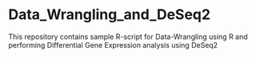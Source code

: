 # Data_Wrangling_and_DeSeq2

This repository contains sample R-script for Data-Wrangling using R and performing Differential Gene Expression analysis using DeSeq2
